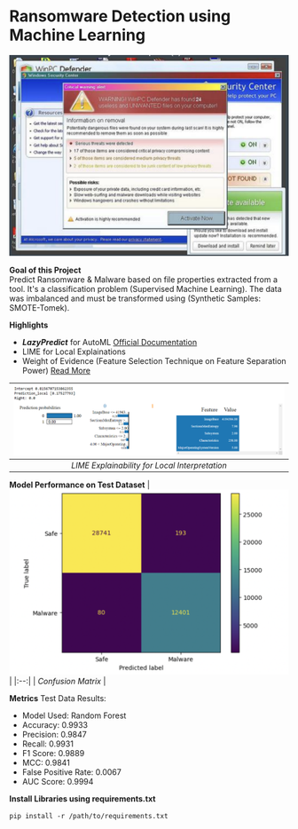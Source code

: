 # Ransomware Detection using Machine Learning

![Ransomware](Photos/header_img_malware.png)


**Goal of this Project**\
Predict Ransomware & Malware based on file properties extracted from a tool. It's a classification problem (Supervised Machine Learning). The data was imbalanced and must be transformed using (Synthetic Samples: SMOTE-Tomek).


**Highlights**
* ***LazyPredict*** for AutoML  [Official Documentation](https://lazypredict.readthedocs.io/en/latest/readme.html#classification)
* LIME for Local Explainations   
* Weight of Evidence (Feature Selection Technique on Feature Separation Power)  [Read More](https://www.listendata.com/2015/03/weight-of-evidence-woe-and-information.html)
  

| ![Ransomware](Photos/lime.png) | 
|:--:| 
| *LIME Explainability for Local Interpretation* |


**Model Performance on Test Dataset**
| ![Ransomware](Photos/confusion_matrix.png) | 
|:--:| 
| *Confusion Matrix* |


**Metrics**
Test Data Results:
* Model Used: Random Forest
* Accuracy: 0.9933
* Precision: 0.9847
* Recall: 0.9931
* F1 Score: 0.9889
* MCC: 0.9841
* False Positive Rate: 0.0067
* AUC Score: 0.9994


**Install Libraries using requirements.txt**
```
pip install -r /path/to/requirements.txt
```
